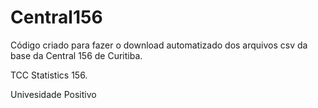 # Central156
Código criado para fazer o download automatizado dos arquivos csv da base da Central 156 de Curitiba. 

TCC Statistics 156.

Univesidade Positivo
